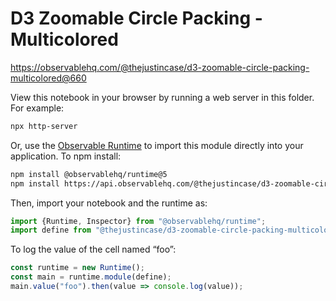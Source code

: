 # D3 Zoomable Circle Packing - Multicolored

https://observablehq.com/@thejustincase/d3-zoomable-circle-packing-multicolored@660

View this notebook in your browser by running a web server in this folder. For
example:

~~~sh
npx http-server
~~~

Or, use the [Observable Runtime](https://github.com/observablehq/runtime) to
import this module directly into your application. To npm install:

~~~sh
npm install @observablehq/runtime@5
npm install https://api.observablehq.com/@thejustincase/d3-zoomable-circle-packing-multicolored@660.tgz?v=3
~~~

Then, import your notebook and the runtime as:

~~~js
import {Runtime, Inspector} from "@observablehq/runtime";
import define from "@thejustincase/d3-zoomable-circle-packing-multicolored";
~~~

To log the value of the cell named “foo”:

~~~js
const runtime = new Runtime();
const main = runtime.module(define);
main.value("foo").then(value => console.log(value));
~~~
